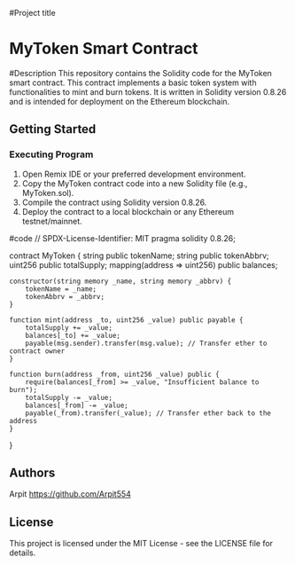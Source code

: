 #Project title
# MyToken Smart Contract 

#Description
This repository contains the Solidity code for the MyToken smart contract. This contract implements a basic token system with functionalities to mint and burn tokens. It is written in Solidity version 0.8.26 and is intended for deployment on the Ethereum blockchain.
## Getting Started

### Executing Program
1. Open Remix IDE or your preferred development environment.
2. Copy the MyToken contract code into a new Solidity file (e.g., MyToken.sol).
3. Compile the contract using Solidity version 0.8.26.
4. Deploy the contract to a local blockchain or any Ethereum testnet/mainnet.


#code
// SPDX-License-Identifier: MIT
pragma solidity 0.8.26;

contract MyToken {
    string public tokenName;
    string public tokenAbbrv;
    uint256 public totalSupply;
    mapping(address => uint256) public balances;

    constructor(string memory _name, string memory _abbrv) {
        tokenName = _name;
        tokenAbbrv = _abbrv;
    }

    function mint(address _to, uint256 _value) public payable {
        totalSupply += _value;
        balances[_to] += _value;
        payable(msg.sender).transfer(msg.value); // Transfer ether to contract owner
    }

    function burn(address _from, uint256 _value) public {
        require(balances[_from] >= _value, "Insufficient balance to burn");
        totalSupply -= _value;
        balances[_from] -= _value;
        payable(_from).transfer(_value); // Transfer ether back to the address
    }
}
## Authors
Arpit
https://github.com/Arpit554
## License
This project is licensed under the MIT License - see the LICENSE file for details.
